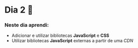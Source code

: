 # Dia 2 📆

### Neste dia aprendi:

* Adicionar e utilizar bibliotecas **JavaScript** e **CSS**
* Utilizar bibliotecas **JavaScript** externas a partir de uma *CDN*
